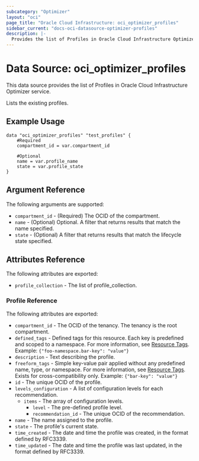 ```yaml
---
subcategory: "Optimizer"
layout: "oci"
page_title: "Oracle Cloud Infrastructure: oci_optimizer_profiles"
sidebar_current: "docs-oci-datasource-optimizer-profiles"
description: |-
  Provides the list of Profiles in Oracle Cloud Infrastructure Optimizer service
---
```


# Data Source: oci_optimizer_profiles
This data source provides the list of Profiles in Oracle Cloud Infrastructure Optimizer service.

Lists the existing profiles.


## Example Usage

```hcl
data "oci_optimizer_profiles" "test_profiles" {
	#Required
	compartment_id = var.compartment_id

	#Optional
	name = var.profile_name
	state = var.profile_state
}
```

## Argument Reference

The following arguments are supported:

* `compartment_id` - (Required) The OCID of the compartment.
* `name` - (Optional) Optional. A filter that returns results that match the name specified.
* `state` - (Optional) A filter that returns results that match the lifecycle state specified. 


## Attributes Reference

The following attributes are exported:

* `profile_collection` - The list of profile_collection.

### Profile Reference

The following attributes are exported:

* `compartment_id` - The OCID of the tenancy. The tenancy is the root compartment.
* `defined_tags` - Defined tags for this resource. Each key is predefined and scoped to a namespace. For more information, see [Resource Tags](https://docs.cloud.oracle.com/iaas/Content/General/Concepts/resourcetags.htm).  Example: `{"foo-namespace.bar-key": "value"}` 
* `description` - Text describing the profile.
* `freeform_tags` - Simple key-value pair applied without any predefined name, type, or namespace. For more information, see [Resource Tags](https://docs.cloud.oracle.com/iaas/Content/General/Concepts/resourcetags.htm). Exists for cross-compatibility only.  Example: `{"bar-key": "value"}` 
* `id` - The unique OCID of the profile.
* `levels_configuration` - A list of configuration levels for each recommendation.
	* `items` - The array of configuration levels.
		* `level` - The pre-defined profile level.
		* `recommendation_id` - The unique OCID of the recommendation.
* `name` - The name assigned to the profile.
* `state` - The profile's current state.
* `time_created` - The date and time the profile was created, in the format defined by RFC3339.
* `time_updated` - The date and time the profile was last updated, in the format defined by RFC3339.

